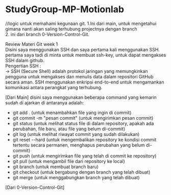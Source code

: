 # StudyGroup-MP-Motionlab

//logic untuk memahami kegunaan git.
1.Ini dari main, untuk mengetahui gimana nanti akan saling terhubung projectnya dengan branch\
2. ini dari branch 0-Version-Control-Git.
   
 Review Materi Git week 1\
Disini saya menggunakan SSH dan saya pertama kali menggunakan SSH. pertama saya tadi di minta untuk membuat ssh-key, untuk dapat mengakses SSH dalam github.\
Pengertian SSH :\
-> SSH (Secure Shell) adalah protokol jaringan yang memungkinkan pengguna untuk mengakses dan menulis data dalam repositori GitHub secara aman. SSH menggunakan enkripsi end-to-end untuk mengamankan komunikasi antara perangkat yang terhubung.
 
[Dari Main]
disini saya menggunakan beberapa command yang kemarin sudah di ajarkan di antaranya adalah:
- git add . (untuk menambahkan file yang ingin di commit)
- git commit -m "pesan commit" (untuk mengirimkan pesan commit)
- git status (untuk melihat status file di dalam repository, apakah ada perubahan, file baru, atau file yang belum  di-commit)
- git log (untuk melihat riwayat commit yang sudah dilakukan) 
- git reset --hard (untuk mengembalikan repository ke kondisi commit tertentu secara permanen, menghapus perubahan yang belum di-commit)
- git push (untuk mengirimkan file yang telah di commit ke repository)
- git pull (untuk mengambil file dari repository ke local)
- git branch (untuk membuat branch baru)
- git checkout (untuk bergabung dengan branch yang telah dibuat)
- git merge (untuk menggabungkan branch yang telah dibuat)


[Dari  0-Version-Control-Git]
